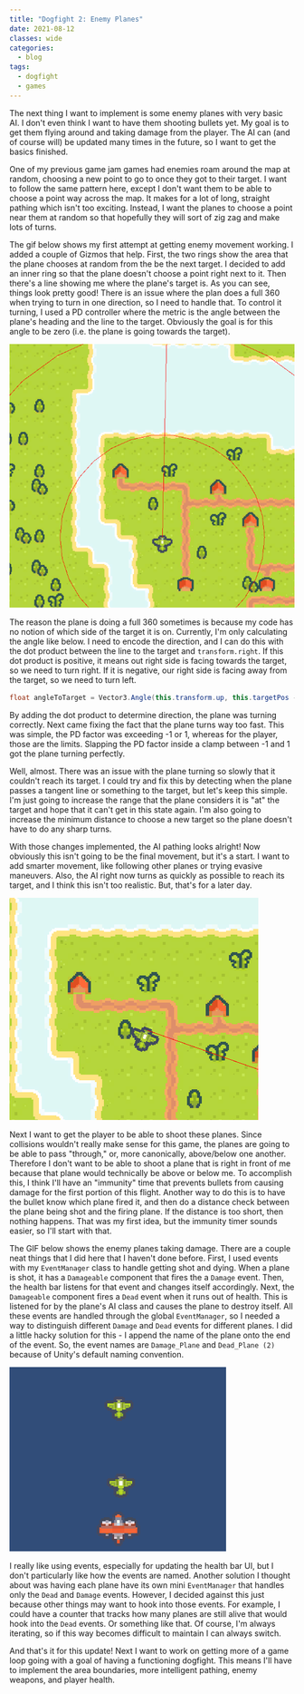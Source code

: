 ```yaml
---
title: "Dogfight 2: Enemy Planes"
date: 2021-08-12
classes: wide
categories:
  - blog
tags:
  - dogfight
  - games
---
```


The next thing I want to implement is some enemy planes with very basic AI. I don't even think I want to have them shooting bullets yet. My goal is to get them flying around and taking damage from the player. The AI can (and of course will) be updated many times in the future, so I want to get the basics finished.

One of my previous game jam games had enemies roam around the map at random, choosing a new point to go to once they got to their target. I want to follow the same pattern here, except I don't want them to be able to choose a point way across the map. It makes for a lot of long, straight pathing which isn't too exciting. Instead, I want the planes to choose a point near them at random so that hopefully they will sort of zig zag and make lots of turns.

The gif below shows my first attempt at getting enemy movement working. I added a couple of Gizmos that help. First, the two rings show the area that the plane chooses at random from the be the next target. I decided to add an inner ring so that the plane doesn't choose a point right next to it. Then there's a line showing me where the plane's target is. As you can see, things look pretty good! There is an issue where the plan does a full 360 when trying to turn in one direction, so I need to handle that. To control it turning, I used a PD controller where the metric is the angle between the plane's heading and the line to the target. Obviously the goal is for this angle to be zero (i.e. the plane is going towards the target).

![Early AI Movement](/assets/images/2021-08-12-dogfight2/ai_pathing1.gif)

The reason the plane is doing a full 360 sometimes is because my code has no notion of which side of the target it is on. Currently, I'm only calculating the angle like below. I need to encode the direction, and I can do this with the dot product between the line to the target and `transform.right`. If this dot product is positive, it means out right side is facing towards the target, so we need to turn right. If it is negative, our right side is facing away from the target, so we need to turn left.

```csharp
float angleToTarget = Vector3.Angle(this.transform.up, this.targetPos - this.transform.position);
```

By adding the dot product to determine direction, the plane was turning correctly. Next came fixing the fact that the plane turns way too fast. This was simple, the PD factor was exceeding -1 or 1, whereas for the player, those are the limits. Slapping the PD factor inside a clamp between -1 and 1 got the plane turning perfectly.

Well, almost. There was an issue with the plane turning so slowly that it couldn't reach its target. I could try and fix this by detecting when the plane passes a tangent line or something to the target, but let's keep this simple. I'm just going to increase the range that the plane considers it is "at" the target and hope that it can't get in this state again. I'm also going to increase the minimum distance to choose a new target so the plane doesn't have to do any sharp turns.

With those changes implemented, the AI pathing looks alright! Now obviously this isn't going to be the final movement, but it's a start. I want to add smarter movement, like following other planes or trying evasive maneuvers. Also, the AI right now turns as quickly as possible to reach its target, and I think this isn't too realistic. But, that's for a later day.

![Final (for now) AI movement](/assets/images/2021-08-12-dogfight2/ai_pathing2.gif)

Next I want to get the player to be able to shoot these planes. Since collisions wouldn't really make sense for this game, the planes are going to be able to pass "through," or, more canonically, above/below one another. Therefore I don't want to be able to shoot a plane that is right in front of me because that plane would technically be above or below me. To accomplish this, I think I'll have an "immunity" time that prevents bullets from causing damage for the first portion of this flight. Another way to do this is to have the bullet know which plane fired it, and then do a distance check between the plane being shot and the firing plane. If the distance is too short, then nothing happens. That was my first idea, but the immunity timer sounds easier, so I'll start with that.

The GIF below shows the enemy planes taking damage. There are a couple neat things that I did here that I haven't done before. First, I used events with my `EventManager` class to handle getting shot and dying. When a plane is shot, it has a `Damageable` component that fires the a `Damage` event. Then, the health bar listens for that event and changes itself accordingly. Next, the `Damageable` component fires a `Dead` event when it runs out of health. This is listened for by the plane's AI class and causes the plane to destroy itself. All these events are handled through the global `EventManager`, so I needed a way to distinguish different `Damage` and `Dead` events for different planes. I did a little hacky solution for this - I append the name of the plane onto the end of the event. So, the event names are `Damage_Plane` and `Dead_Plane (2)` because of Unity's default naming convention.

![Enemies getting shot](/assets/images/2021-08-12-dogfight2/shooting_enemies.gif)

I really like using events, especially for updating the health bar UI, but I don't particularly like how the events are named. Another solution I thought about was having each plane have its own mini `EventManager` that handles only the `Dead` and `Damage` events. However, I decided against this just because other things may want to hook into those events. For example, I could have a counter that tracks how many planes are still alive that would hook into the `Dead` events. Or something like that. Of course, I'm always iterating, so if this way becomes difficult to maintain I can always switch.

And that's it for this update! Next I want to work on getting more of a game loop going with a goal of having a functioning dogfight. This means I'll have to implement the area boundaries, more intelligent pathing, enemy weapons, and player health.
